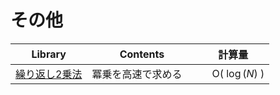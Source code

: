 # その他

|  Library  |  Contents  |  計算量  |
| ---- | ---- | ----|
|  [繰り返し2乗法](https://github.com/Nishikubo-Masato/AtCoder-Library/tree/main/Mathematics/others/binary)  | 冪乗を高速で求める　|　O( $\log(N)$ ) |
